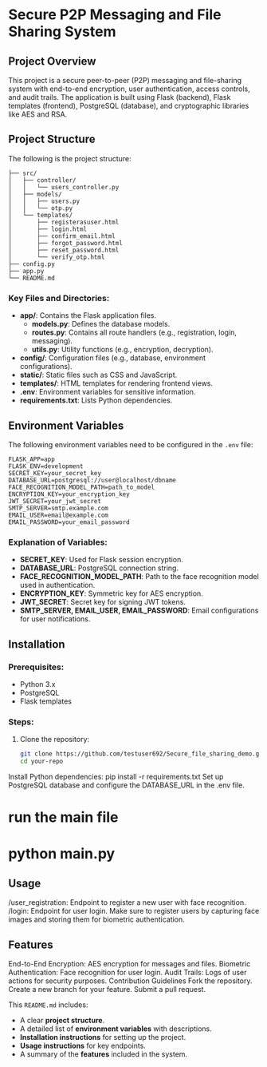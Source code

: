 # Secure P2P Messaging and File Sharing System

## Project Overview
This project is a secure peer-to-peer (P2P) messaging and file-sharing system with end-to-end encryption, user authentication, access controls, and audit trails. The application is built using Flask (backend), Flask templates (frontend), PostgreSQL (database), and cryptographic libraries like AES and RSA.

## Project Structure
The following is the project structure:
```
├── src/
│   ├── controller/
│   │   └── users_controller.py
│   ├── models/
│   │   ├── users.py
│   │   └── otp.py
│   └── templates/
│       ├── registerasuser.html
│       ├── login.html
│       ├── confirm_email.html
│       ├── forgot_password.html
│       ├── reset_password.html
│       └── verify_otp.html
├── config.py
├── app.py
└── README.md

```

### Key Files and Directories:
- **app/**: Contains the Flask application files.
  - **models.py**: Defines the database models.
  - **routes.py**: Contains all route handlers (e.g., registration, login, messaging).
  - **utils.py**: Utility functions (e.g., encryption, decryption).
- **config/**: Configuration files (e.g., database, environment configurations).
- **static/**: Static files such as CSS and JavaScript.
- **templates/**: HTML templates for rendering frontend views.
- **.env**: Environment variables for sensitive information.
- **requirements.txt**: Lists Python dependencies.

## Environment Variables
The following environment variables need to be configured in the `.env` file:
```
FLASK_APP=app
FLASK_ENV=development
SECRET_KEY=your_secret_key
DATABASE_URL=postgresql://user@localhost/dbname
FACE_RECOGNITION_MODEL_PATH=path_to_model
ENCRYPTION_KEY=your_encryption_key
JWT_SECRET=your_jwt_secret
SMTP_SERVER=smtp.example.com
EMAIL_USER=email@example.com
EMAIL_PASSWORD=your_email_password
```

### Explanation of Variables:
- **SECRET_KEY**: Used for Flask session encryption.
- **DATABASE_URL**: PostgreSQL connection string.
- **FACE_RECOGNITION_MODEL_PATH**: Path to the face recognition model used in authentication.
- **ENCRYPTION_KEY**: Symmetric key for AES encryption.
- **JWT_SECRET**: Secret key for signing JWT tokens.
- **SMTP_SERVER, EMAIL_USER, EMAIL_PASSWORD**: Email configurations for user notifications.

## Installation

### Prerequisites:
- Python 3.x
- PostgreSQL
- Flask templates

### Steps:
1. Clone the repository:
   ```bash
   git clone https://github.com/testuser692/Secure_file_sharing_demo.git 
   cd your-repo

Install Python dependencies:
pip install -r requirements.txt
Set up PostgreSQL database and configure the DATABASE_URL in the .env file.

# run the main file
# python main.py


## Usage
/user_registration: Endpoint to register a new user with face recognition.
/login: Endpoint for user login.
Make sure to register users by capturing face images and storing them for biometric authentication.

## Features
End-to-End Encryption: AES encryption for messages and files.
Biometric Authentication: Face recognition for user login.
Audit Trails: Logs of user actions for security purposes.
Contribution Guidelines
Fork the repository.
Create a new branch for your feature.
Submit a pull request.


This `README.md` includes:
- A clear **project structure**.
- A detailed list of **environment variables** with descriptions.
- **Installation instructions** for setting up the project.
- **Usage instructions** for key endpoints.
- A summary of the **features** included in the system.

